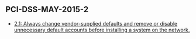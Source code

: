 ## PCI-DSS-MAY-2015-2
* [2.1: Always change vendor-supplied defaults and remove or disable unnecessary default accounts before installing a system on the network.](PCI-DSS-MAY-2015-2.1.md)
